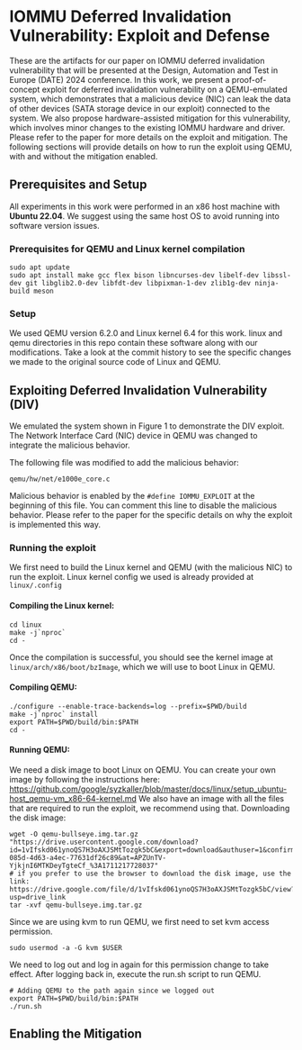 # IOMMU Deferred Invalidation Vulnerability: Exploit and Defense
These are the artifacts for our paper on IOMMU deferred invalidation vulnerability that will be presented at the Design, Automation and Test in Europe (DATE) 2024 conference. 
In this work, we present a proof-of-concept exploit for deferred invalidation vulnerability on a QEMU-emulated system, which demonstrates that a malicious device (NIC) can leak the data of other devices (SATA storage device in our exploit) connected to the system. 
We also propose hardware-assisted mitigation for this vulnerability, which involves minor changes to the existing IOMMU hardware and driver. 
Please refer to the paper for more details on the exploit and mitigation. 
The following sections will provide details on how to run the exploit using QEMU, with and without the mitigation enabled.

## Prerequisites and Setup
All experiments in this work were performed in an x86 host machine with **Ubuntu 22.04**. 
We suggest using the same host OS to avoid running into software version issues. 

### Prerequisites for QEMU and Linux kernel compilation
```
sudo apt update
sudo apt install make gcc flex bison libncurses-dev libelf-dev libssl-dev git libglib2.0-dev libfdt-dev libpixman-1-dev zlib1g-dev ninja-build meson
```
### Setup
We used QEMU version 6.2.0 and Linux kernel 6.4 for this work. linux and qemu directories in this repo contain these software along with our modifications. Take a look at the commit history to see the specific changes we made to the original source code of Linux and QEMU. 
## Exploiting Deferred Invalidation Vulnerability (DIV)
We emulated the system shown in Figure 1 to demonstrate the DIV exploit. 
The Network Interface Card (NIC) device in QEMU was changed to integrate the malicious behavior. 

The following file was modified to add the malicious behavior:
```
qemu/hw/net/e1000e_core.c
```
Malicious behavior is enabled by the ```#define IOMMU_EXPLOIT``` at the beginning of this file. 
You can comment this line to disable the malicious behavior. 
Please refer to the paper for the specific details on why the exploit is implemented this way. 

### Running the exploit
We first need to build the Linux kernel and QEMU (with the malicious NIC) to run the exploit. 
Linux kernel config we used is already provided at ```linux/.config```
#### Compiling the Linux kernel:
```
cd linux
make -j`nproc`
cd -
```
Once the compilation is successful, you should see the kernel image at ```linux/arch/x86/boot/bzImage```, which we will use to boot Linux in QEMU. 

#### Compiling QEMU:
```
./configure --enable-trace-backends=log --prefix=$PWD/build
make -j`nproc` install
export PATH=$PWD/build/bin:$PATH
cd -
```

#### Running QEMU:
We need a disk image to boot Linux on QEMU. You can create your own image by following the instructions here: https://github.com/google/syzkaller/blob/master/docs/linux/setup_ubuntu-host_qemu-vm_x86-64-kernel.md
We also have an image with all the files that are required to run the exploit, we recommend using that. 
Downloading the disk image:
```
wget -O qemu-bullseye.img.tar.gz "https://drive.usercontent.google.com/download?id=1vIfskd061ynoQS7H3oAXJSMtTozgk5bC&export=download&authuser=1&confirm=t&uuid=aa1384be-085d-4d63-a4ec-77631df26c89&at=APZUnTV-YjkjnI6MTKDeyTgteCf_%3A1711217728037"
# if you prefer to use the browser to download the disk image, use the link: https://drive.google.com/file/d/1vIfskd061ynoQS7H3oAXJSMtTozgk5bC/view?usp=drive_link
tar -xvf qemu-bullseye.img.tar.gz
```

Since we are using kvm to run QEMU, we first need to set kvm access permission.
```
sudo usermod -a -G kvm $USER
```
We need to log out and log in again for this permission change to take effect. After logging back in, execute the run.sh script to run QEMU. 
```
# Adding QEMU to the path again since we logged out
export PATH=$PWD/build/bin:$PATH
./run.sh
```

## Enabling the Mitigation
